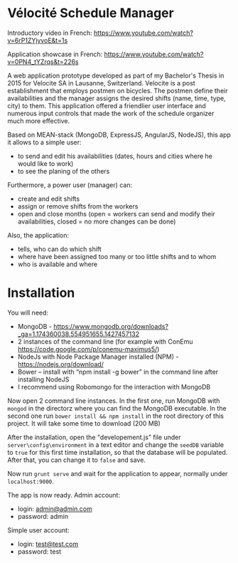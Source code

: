 # Vélocité Schedule Manager

Introductory video in French: https://www.youtube.com/watch?v=6rP1ZYjyvoE&t=1s

Application showcase in French: https://www.youtube.com/watch?v=0PN4_tYZrqs&t=226s

A web application prototype developed as part of my Bachelor's Thesis in 2015 for Velocite SA in Lausanne, Switzerland.
Velocite is a post establishment that employs postmen on bicycles. The postmen define their availabilities and the manager assigns the desired shifts (name, time, type, city) to them. This application offered a friendlier user interface and numerous input controls that made the work of the schedule organizer much more effective.

Based on MEAN-stack (MongoDB, ExpressJS, AngularJS, NodeJS), this app it allows to a simple user:
  - to send and edit his availabilities (dates, hours and cities where he would like to work)
  - to see the planing of the others

Furthermore, a power user (manager) can:
  - create and edit shifts
  - assign or remove shifts from the workers
  - open and close months (open = workers can send and modify their availabilities, closed = no more changes can be done)

Also, the application:
  - tells, who can do which shift
  - where have been assigned too many or too little shifts and to whom
  -  who is available and where


# Installation
You will need:
 - MongoDB - https://www.mongodb.org/downloads?_ga=1.174360038.554951655.1427457132
 - 2 instances of the command line (for example with ConEmu https://code.google.com/p/conemu-maximus5/)
 - NodeJs with Node Package Manager installed (NPM) - https://nodejs.org/download/
 - Bower – install with “npm install -g bower” in the command line after installing NodeJS
 - I recommend using Robomongo for the interaction with MongoDB

Now open 2 command line instances. In the first one, run MongoDB with ```mongod``` in the directorz where you can find the MongoDB executable.
In the second one run ```bower install && npm install``` in the root directory of this project.
It will take some time to download (200 MB)

After the installation, open the "developement.js" file under ```server\config\environment``` in a text editor and change the
```seedDB``` variable to ```true``` for this first time installation, so that the database will be populated. After that, you can change it to ```false``` and save.

Now run ```grunt serve``` and wait for the application to appear, normally under ```localhost:9000```.

The app is now ready. 
Admin account: 
  - login: admin@admin.com
  - password: admin
  
Simple user account:
  - login: test@test.com
  - password: test
